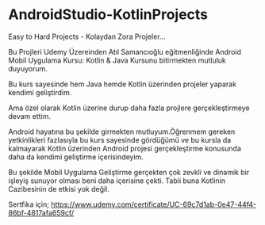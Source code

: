 # AndroidStudio-KotlinProjects

Easy to Hard Projects - Kolaydan Zora Projeler...


Bu Projleri Udemy Üzereinden Atıl Samancıoğlu eğitmenliğinde Android Mobil Uygulama Kursu: Kotlin & Java Kursunu bitirmekten mutluluk duyuyorum.

Bu kurs sayesinde hem Java hemde Kotlin üzerinden projeler yaparak kendimi geliştirdim. 

Ama özel olarak Kotlin üzerine durup daha fazla projlere gerçekleştirmeye devam ettim. 

Android hayatına bu şekilde girmekten mutluyum.Öğrenmem gereken yetkinlikleri fazlasıyla bu kurs sayesinde gördüğümü ve bu kursla da kalmayarak Kotlin üzerinden Android projesi gerçekleştirme konusunda daha da kendimi geliştirme içerisindeyim. 


Bu şekilde Mobil Uygulama Geliştirme gerçekten çok zevkli ve dinamik bir işleyiş sunuyor olması beni daha içerisine çekti. Tabii buna Kotlinin Cazibesinin de etkisi yok değil.


Sertfika için;
https://www.udemy.com/certificate/UC-69c7d1ab-0e47-44f4-86bf-4817afa659cf/


